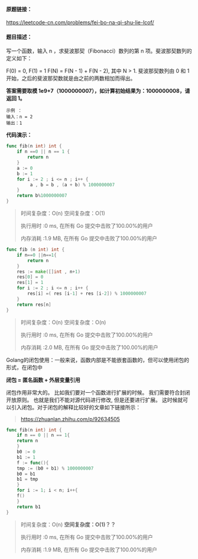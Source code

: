 #### 原题链接：

https://leetcode-cn.com/problems/fei-bo-na-qi-shu-lie-lcof/

#### 题目描述：

写一个函数，输入 n ，求斐波那契（Fibonacci）数列的第 n 项。斐波那契数列的定义如下：

F(0) = 0,   F(1) = 1
F(N) = F(N - 1) + F(N - 2), 其中 N > 1.
斐波那契数列由 0 和 1 开始，之后的斐波那契数就是由之前的两数相加而得出。

**答案需要取模 1e9+7（1000000007），如计算初始结果为：1000000008，请返回 1。**

```
示例 ：
输入：n = 2
输出：1
```



**代码演示：**

```go
func fib(n int) int {
    if n ==0 || n == 1 {
        return n
    }
    a := 0 
    b := 1
    for i := 2 ; i <= n ; i++ {
         a , b = b , (a + b) % 1000000007
    }
    return b%1000000007
}
```

> 时间复杂度：O(n)   空间复杂度：O(1)
>
> 执行用时 :0 ms, 在所有 Go 提交中击败了100.00%的用户
>
> 内存消耗 :1.9 MB, 在所有 Go 提交中击败了100.00%的用户



```go
func fib (n int) int {
    if n==0 ||n==1{
        return n
    }
    res := make([]int , n+1)
    res[0] = 0
    res[1] = 1
    for i := 2 ; i <= n ; i++ {
        res[i] =( res [i-1] + res [i-2]) % 1000000007
    }
    return res[n]
}
```

> 时间复杂度：O(n)   空间复杂度：O(n)
>
> 执行用时 :0 ms, 在所有 Go 提交中击败了100.00%的用户
>
> 内存消耗 :2.0 MB, 在所有 Go 提交中击败了100.00%的用户



Golang的闭包使用：一般来说，函数内部是不能嵌套函数的，但可以使用闭包的形式，在闭包中

**闭包 = 匿名函数 + 外层变量引用**

闭包作用非常大的。 比如我们要对一个函数进行扩展的时候。
我们需要符合封闭开放原则。 也就是我们不能对源代码进行修改, 但是还要进行扩展。
这时候就可以引入闭包。对于闭包的解释比较好的文章如下链接所示：

> https://zhuanlan.zhihu.com/p/92634505

```go
func fib(n int) int {
    if n == 0 || n == 1{
    return n
    }
    b0 := 0
    b1 := 1
    f := func(){
    tmp := (b0 + b1) % 1000000007
    b0 = b1
    b1 = tmp
    }
    for i := 1; i < n; i++{
    f()
    }
    return b1
}

```

> 时间复杂度：O(n)   **空间复杂度：O(1)？？**
>
> 执行用时 :0 ms, 在所有 Go 提交中击败了100.00%的用户
>
> 内存消耗 :1.9 MB, 在所有 Go 提交中击败了100.00%的用户